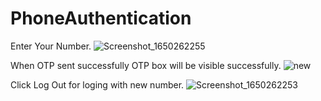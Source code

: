 # PhoneAuthentication

Enter Your Number.
![Screenshot_1650262255](https://user-images.githubusercontent.com/74703957/163764428-224b4a9b-78a6-440c-9402-a5def6628c33.png)


When OTP sent successfully OTP box will be visible successfully.
![new](https://user-images.githubusercontent.com/74703957/163764439-522221c7-9571-4d90-a6b3-82b26e1b366b.png)

Click Log Out for loging with new number.
![Screenshot_1650262253](https://user-images.githubusercontent.com/74703957/163764446-01af1c23-68fd-4c63-b3c4-dcedffe473ad.png)
